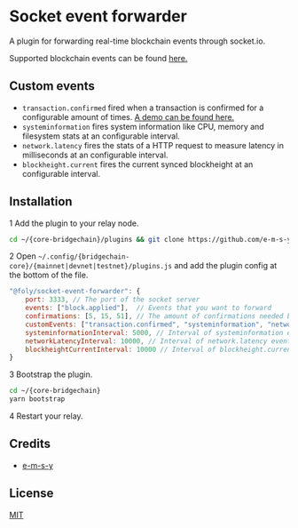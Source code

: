 # Socket event forwarder
A plugin for forwarding real-time blockchain events through socket.io.

Supported blockchain events can be found [here.](https://github.com/ArkEcosystem/core/blob/master/packages/core-event-emitter/src/index.ts#L12-L45)

## Custom events

- `transaction.confirmed` fired when a transaction is confirmed for a configurable amount of times. [A demo can be found here.](https://radians.nl/realtime-transaction-confirmation-demo)
- `systeminformation` fires system information like CPU, memory and filesystem stats at an configurable interval.
- `network.latency` fires the stats of a HTTP request to measure latency in milliseconds at an configurable interval.
- `blockheight.current` fires the current synced blockheight at an configurable interval.

## Installation
1 Add the plugin to your relay node. 
```bash
cd ~/{core-bridgechain}/plugins && git clone https://github.com/e-m-s-y/socket-event-forwarder
```
2 Open `~/.config/{bridgechain-core}/{mainnet|devnet|testnet}/plugins.js` and add the plugin config at the bottom of the file.
```js
"@foly/socket-event-forwarder": {
    port: 3333, // The port of the socket server
    events: ["block.applied"],  // Events that you want to forward
    confirmations: [5, 15, 51], // The amount of confirmations needed before firing the transaction.confirmed event 
    customEvents: ["transaction.confirmed", "systeminformation", "network.latency"], // Enabled custom events
    systeminformationInterval: 5000, // Interval of systeminformation event
    networkLatencyInterval: 10000, // Interval of network.latency event
    blockheightCurrentInterval: 10000 // Interval of blockheight.current event
}
```
3 Bootstrap the plugin.
```bash
cd ~/{core-bridgechain}
yarn bootstrap
```
4 Restart your relay.

## Credits

- [e-m-s-y](https://github.com/e-m-s-y)

## License

[MIT](LICENSE)
